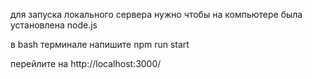 для запуска локального сервера нужно чтобы на компьютере была установлена node.js

в bash терминале напишите npm run start

перейлите на http://localhost:3000/